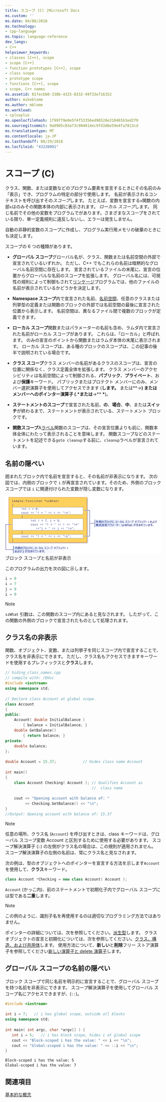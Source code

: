 ```yaml
---
title: スコープ (C) |Microsoft Docs
ms.custom: ''
ms.date: 04/08/2018
ms.technology:
- cpp-language
ms.topic: language-reference
dev_langs:
- C++
helpviewer_keywords:
- classes [C++], scope
- scope [C++]
- function prototypes [C++], scope
- class scope
- prototype scope
- functions [C++], scope
- scope, C++ names
ms.assetid: 81fecbb0-338b-4325-8332-49f33e716352
author: mikeblome
ms.author: mblome
ms.workload:
- cplusplus
ms.openlocfilehash: 1f99f79e0e5f4f53356ed96528e310465b3ed2f0
ms.sourcegitcommit: 9a0905c03a73c904014ec9fd3d6e59e4fa7813cd
ms.translationtype: MT
ms.contentlocale: ja-JP
ms.lasthandoff: 08/29/2018
ms.locfileid: "43220091"
---
```

# <a name="scope-c"></a>スコープ (C)

クラス、関数、または変数などのプログラム要素を宣言するときにその名前のみ「表示」でき、プログラムの特定の部分で使用します。 名前が表示されるコンテキストを呼び出すその*スコープ*します。 たとえば、変数を宣言する`x`関数の内部`x`はのみその関数本体の内部に表示されます。 *ローカル スコープ*します。 同じ名前でその他の変数をプログラムでがあります。さまざまなスコープをされている限り、単一定義規則に違反しないし、エラーは発生しません。

自動の非静的変数のスコープに作成し、プログラム実行用メモリの破棄のときにも決定します。 

スコープの 6 つの種類があります。

- **グローバル スコープ**グローバル名が、クラス、関数または名前空間の外部で宣言されているいずれか。 ただし、C++ でもこれらの名前は暗黙的なグローバル名前空間に存在します。 宣言されているファイルの末尾に、宣言の位置からグローバルな名前のスコープを拡張します。 グローバル名には、可視性の規則によって制御もされて[リンケージ](program-and-linkage-cpp.md)プログラムでは、他のファイルの名前が表示されているかどうかを決定します。

- **Namespace スコープ**内で宣言された名前、[名前空間](namespaces-cpp.md)、任意のクラスまたは列挙型の定義または関数のブロックの外部では名前空間の最後に宣言された位置から表示します。 名前空間は、異なるファイル間で複数のブロックが定義できます。

- **ローカル スコープ**関数またはパラメーターの名前も含め、ラムダ内で宣言された名前がローカル スコープがあります。 これらは、「ローカル」と呼ばれます。 のみの宣言のポイントから関数またはラムダ本体の末尾に表示されます。 ローカル スコープは、ある種のブロックのスコープは、この記事の後半で説明されている場合です。

- **クラス スコープ**クラス メンバーの名前があるクラスのスコープは、宣言の位置に関係なく、クラス定義全体を拡張します。 クラス メンバーのアクセシビリティは名前空間によって制御される、**パブリック**、**プライベート**、および**保護**キーワード。 パブリックまたはプロテクト メンバーにのみ、メンバー選択演算子を使用してアクセスできます (**します。** または**->**) またはメンバーへのポインター演算子 (**.**<strong>\*</strong>または**->** <strong>\*</strong>)。

- **ステートメントのスコープ**で宣言された名前、**の**、**場合**、**中**、または**スイッチ**が終わるまで、ステートメントが表示されている、ステートメント ブロックです。

- **関数スコープ**A[ラベル](labeled-statements.md)関数のスコープは、その宣言位置よりも前に、関数本体全体にわたって表示されることを意味します。 関数スコープなどのステートメントを記述できる`goto cleanup`する前に、`cleanup`ラベルが宣言されています。

## <a name="hiding-names"></a>名前の隠ぺい

囲まれたブロック内で名前を宣言すると、その名前が非表示になります。 次の図では、内側のブロックで `i` が再宣言されています。そのため、外側のブロック スコープでは `i` に関連付けられた変数が隠し変数になります。

 ![ブロック&#45;スコープの名前の隠ぺい](../cpp/media/vc38sf1.png "vc38SF1")ブロック スコープと名前が非表示

 このプログラムの出力を次の図に示します。

```cpp
i = 0
i = 7
j = 9
i = 0
```

> [!NOTE]
> `szWhat` 引数は、この関数のスコープ内にあると見なされます。 したがって、この関数の外側のブロックで宣言されたものとして処理されます。

## <a name="hiding-class-names"></a>クラス名の非表示

 関数、オブジェクト、変数、または列挙子を同じスコープ内で宣言することで、クラス名を非表示にできます。 ただし、クラス名もアクセスできますキーワードを使用するプレフィックスと**クラス**します。

```cpp
// hiding_class_names.cpp
// compile with: /EHsc
#include <iostream>
using namespace std;

// Declare class Account at global scope.
class Account
{
public:
    Account( double InitialBalance )
        { balance = InitialBalance; }
    double GetBalance()
        { return balance; }
private:
    double balance;
};

double Account = 15.37;            // Hides class name Account

int main()
{
    class Account Checking( Account ); // Qualifies Account as 
                                       //  class name

    cout << "Opening account with balance of: "
         << Checking.GetBalance() << "\n";
}
//Output: Opening account with balance of: 15.37
```

> [!NOTE]
> 任意の場所、クラス名 (`Account`) を呼び出すときは、class キーワードは、グローバル スコープ変数 Account と区別するために使用する必要があります。 スコープ解決演算子 (::) の左側がクラス名の場合は、この規則が適用されません。 スコープ解決演算子の左側の名前は、常にクラス名と見なされます。

 次の例は、型のオブジェクトへのポインターを宣言する方法を示します`Account`を使用して、**クラス**キーワード。

```cpp
class Account *Checking = new class Account( Account );
```

 `Account` (かっこ内)、前のステートメントで初期化子内でグローバル スコープには型である**二重**します。

> [!NOTE]
> この例のように、識別子名を再使用するのは適切なプログラミング方法ではありません。

 ポインターの詳細については、次を参照してください。[派生型](https://msdn.microsoft.com/aa14183c-02fe-4d81-95fe-beddb0c01c7c)します。 クラス オブジェクトの宣言と初期化については、次を参照してください。[クラス、構造、および共用体](../cpp/classes-and-structs-cpp.md)します。 使用方法について、**新しい**と**削除**フリー ストア演算子を参照してください[新しい演算子と delete 演算子](new-and-delete-operators.md)します。

## <a name="hiding-names-with-global-scope"></a>グローバル スコープの名前の隠ぺい

 ブロック スコープで同じ名前を明示的に宣言することで、グローバル スコープを持つ名前を非表示にできます。 スコープ解決演算子を使用してグローバル スコープ名にアクセスできますが、(`::`)。

```cpp
#include <iostream>

int i = 7;   // i has global scope, outside all blocks
using namespace std;

int main( int argc, char *argv[] ) {
   int i = 5;   // i has block scope, hides i at global scope
   cout << "Block-scoped i has the value: " << i << "\n";
   cout << "Global-scoped i has the value: " << ::i << "\n";
}
```

```Output
Block-scoped i has the value: 5
Global-scoped i has the value: 7
```

## <a name="see-also"></a>関連項目
 [基本的な概念](../cpp/basic-concepts-cpp.md)